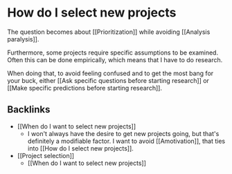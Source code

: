 # How do I select new projects
The question becomes about [[Prioritization]] while avoiding [[Analysis paralysis]].

Furthermore, some projects require specific assumptions to be examined. Often this can be done empirically, which means that I have to do research.

When doing that, to avoid feeling confused and to get the most bang for your buck, either [[Ask specific questions before starting research]] or [[Make specific predictions before starting research]].

## Backlinks
* [[When do I want to select new projects]]
	* I won't always have the desire to get new projects going, but that's definitely a modifiable factor. I want to avoid [[Amotivation]],  that ties into [[How do I select new projects]].
* [[Project selection]]
	* [[When do I want to select new projects]]

<!-- #Life -->

<!-- {BearID:384930AA-723F-442E-8086-46AE975194B5-15756-00001303B22A8F53} -->
